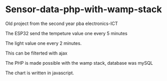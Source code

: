 # Sensor-data-php-with-wamp-stack
Old project from the second year pba electronics-ICT

The ESP32 send the tempeture value one every 5 minutes

The light value one every 2 minutes.

This can be filterted with ajax

The PHP is made possible with the wamp stack, database was mySQL

The chart is written in javascript.

